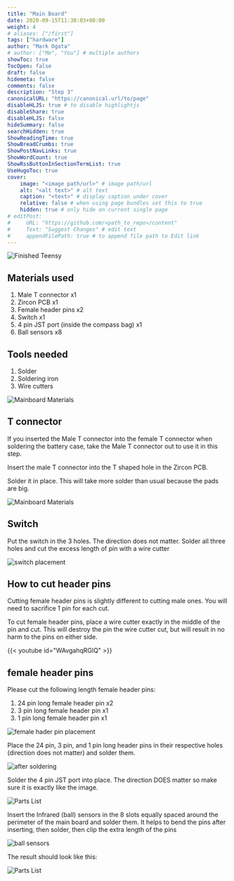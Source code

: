 ```yaml
---
title: "Main Board"
date: 2020-09-15T11:30:03+00:00
weight: 4
# aliases: ["/first"]
tags: ["hardware"]
author: "Mark Ogata"
# author: ["Me", "You"] # multiple authors
showToc: true
TocOpen: false
draft: false
hidemeta: false
comments: false
description: "Step 3"
canonicalURL: "https://canonical.url/to/page"
disableHLJS: true # to disable highlightjs
disableShare: true
disableHLJS: false
hideSummary: false
searchHidden: true
ShowReadingTime: true
ShowBreadCrumbs: true
ShowPostNavLinks: true
ShowWordCount: true
ShowRssButtonInSectionTermList: true
UseHugoToc: true
cover:
    image: "<image path/url>" # image path/url
    alt: "<alt text>" # alt text
    caption: "<text>" # display caption under cover
    relative: false # when using page bundles set this to true
    hidden: true # only hide on current single page
# editPost:
#     URL: "https://github.com/<path_to_repo>/content"
#     Text: "Suggest Changes" # edit text
#     appendFilePath: true # to append file path to Edit link
---
```




![Finished Teensy](/img/steps/MainBoardComplete.jpg)

## Materials used

1. Male T connector x1
2. Zircon PCB x1
3. Female header pins x2
4. Switch x1
5. 4 pin JST port (inside the compass bag) x1
6. Ball sensors x8

## Tools needed

1. Solder
2. Soldering iron
3. Wire cutters


![Mainboard Materials](/img/MainBoardParts.jpg)


## T connector

If you inserted the Male T connector into the female T connector when soldering the battery case, take the Male T connector out to use it in this step.

Insert the male T connector into the T shaped hole in the Zircon PCB.

Solder it in place. This will take more solder than usual because the pads are big.

![Mainboard Materials](/img/Tconnectorplacement.PNG)



## Switch

Put the switch in the 3 holes. The direction does not matter. Solder all three holes and cut the excess length of pin with a wire cutter

![switch placement](/img/steps/switchplacement.jpg)

## How to cut header pins

Cutting female header pins is slightly different to cutting male ones. You will need to sacrifice 1 pin for each cut.

To cut female header pins, place a wire cutter exactly in the middle of the pin and cut. This will destroy the pin the wire cutter cut, but will result in no harm to the pins on either side.

{{< youtube id="WAvgahqRGlQ" >}}

## female header pins

Please cut the following length female header pins:

1. 24 pin long female header pin x2
2. 3 pin long female header pin x1
3. 1 pin long female header pin x1


![female hader pin placement](/img/steps/revisedmainboardpins.png)

Place the 24 pin, 3 pin, and 1 pin long header pins in their respective holes (direction does not matter) and solder them.

![after soldering](/img/steps/headerpinssoldered.PNG)

Solder the 4 pin JST port into place. The direction DOES matter so make sure it is exactly like the image.

![Parts List](/img/steps/JSTDirection.PNG)

Insert the Infrared (ball) sensors in the 8 slots equally spaced around the perimeter of the main board and solder them. It helps to bend the pins after inserting, then solder, then clip the extra length of the pins

![ball sensors](/img/steps/ballsensors.jpg)


The result should look like this:


![Parts List](/img/steps/MainBoardComplete.jpg)
